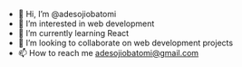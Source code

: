 - 👋 Hi, I’m @adesojiobatomi
- 👀 I’m interested in web development
- 🌱 I’m currently learning React
- 💞️ I’m looking to collaborate on web development projects
- 📫 How to reach me adesojiobatomi@gmail.com

<!---
adesojiobatomi/adesojiobatomi is a ✨ special ✨ repository because its `README.md` (this file) appears on your GitHub profile.
You can click the Preview link to take a look at your changes.
--->
